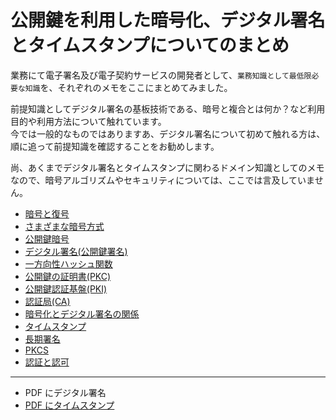 # 公開鍵を利用した暗号化、デジタル署名とタイムスタンプについてのまとめ

業務にて電子署名及び電子契約サービスの開発者として、`業務知識として最低限必要な知識`を、それぞれのメモをここにまとめてみました。

前提知識としてデジタル署名の基板技術である、暗号と複合とは何か？など利用目的や利用方法について触れています。  
今では一般的なものではありますあ、デジタル署名について初めて触れる方は、順に追って前提知識を確認することをお勧めします。

尚、あくまでデジタル署名とタイムスタンプに関わるドメイン知識としてのメモなので、暗号アルゴリズムやセキュリティについては、ここでは言及していません。

- [暗号と復号](EncryptionAndDecryption.md)
- [さまざまな暗号方式](VariousCryptographyMethods.md)
- [公開鍵暗号](PublicKeyEncryption.md)
- [デジタル署名(公開鍵署名)](DigitalSignature.md)
- [一方向性ハッシュ関数](OneWayHashFunction.md)
- [公開鍵の証明書(PKC)](PublicKeyCertificate.md)
- [公開鍵認証基盤(PKI)](PublicKeyCryptographyInfrastructure.md)
- [認証局(CA)](CertificationAuthority.md)
- [暗号化とデジタル署名の関係](RelationshipBetweenEncryptionAndDigitalSignatures.md)
- [タイムスタンプ](TimeStamps.md)
- [長期署名](LongTermSignature.md)
- [PKCS](PKCS.md)
- [認証と認可](AuthenticationAndAuthorization.md)

---

- PDF にデジタル署名
- [PDF にタイムスタンプ](AddingTimestampToPDF.md)
<!-- - [公開鍵鍵交換](PublicKeyExchange.md) -->
<!-- - [公開鍵暗号を利用したバックアップ](BackupUsingPublicKeyCryptography.md) -->
<!-- - [公開鍵認証](PublicKeyAuthentication.md) -->
<!-- - [公開鍵に基づくアクセス制御](PublicKeyBasedAccessControl.md) -->
